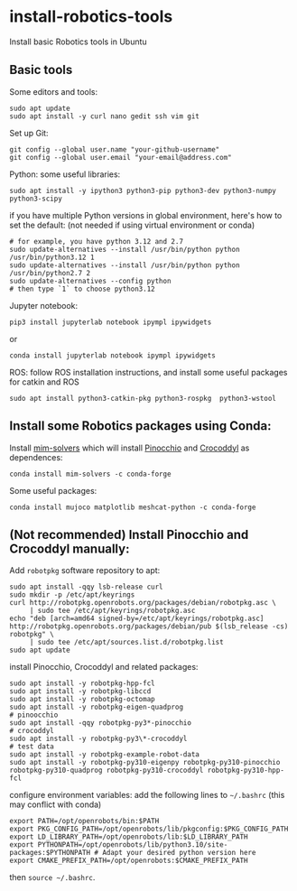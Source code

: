 # install-robotics-tools
Install basic Robotics tools in Ubuntu

## Basic tools
Some editors and tools:
```
sudo apt update
sudo apt install -y curl nano gedit ssh vim git
```

Set up Git:
```
git config --global user.name "your-github-username"
git config --global user.email "your-email@address.com"
```

Python: some useful libraries:
```
sudo apt install -y ipython3 python3-pip python3-dev python3-numpy python3-scipy
```
if you have multiple Python versions in global environment, here's how to set the default:
(not needed if using virtual environment or conda)
```
# for example, you have python 3.12 and 2.7
sudo update-alternatives --install /usr/bin/python python /usr/bin/python3.12 1
sudo update-alternatives --install /usr/bin/python python /usr/bin/python2.7 2 
sudo update-alternatives --config python
# then type `1` to choose python3.12
```

Jupyter notebook: 
```
pip3 install jupyterlab notebook ipympl ipywidgets
```
or
```
conda install jupyterlab notebook ipympl ipywidgets
```

ROS: follow ROS installation instructions, and install some useful packages for catkin and ROS
```
sudo apt install python3-catkin-pkg python3-rospkg  python3-wstool
```


## Install some Robotics packages using Conda:
Install [mim-solvers](https://github.com/machines-in-motion/mim_solvers) 
which will install [Pinocchio](https://stack-of-tasks.github.io/pinocchio/download.html) 
and [Crocoddyl](https://github.com/loco-3d/crocoddyl) as dependences:
```
conda install mim-solvers -c conda-forge
```
Some useful packages:
```
conda install mujoco matplotlib meshcat-python -c conda-forge
```


## (Not recommended) Install Pinocchio and Crocoddyl manually:
Add `robotpkg` software repository to apt:
```
sudo apt install -qqy lsb-release curl
sudo mkdir -p /etc/apt/keyrings
curl http://robotpkg.openrobots.org/packages/debian/robotpkg.asc \
     | sudo tee /etc/apt/keyrings/robotpkg.asc
echo "deb [arch=amd64 signed-by=/etc/apt/keyrings/robotpkg.asc] http://robotpkg.openrobots.org/packages/debian/pub $(lsb_release -cs) robotpkg" \
     | sudo tee /etc/apt/sources.list.d/robotpkg.list
sudo apt update
```
install Pinocchio, Crocoddyl and related packages:
```
sudo apt install -y robotpkg-hpp-fcl
sudo apt install -y robotpkg-libccd
sudo apt install -y robotpkg-octomap
sudo apt install -y robotpkg-eigen-quadprog
# pinoocchio
sudo apt install -qqy robotpkg-py3*-pinocchio
# crocoddyl
sudo apt install -y robotpkg-py3\*-crocoddyl
# test data
sudo apt install -y robotpkg-example-robot-data
sudo apt install -y robotpkg-py310-eigenpy robotpkg-py310-pinocchio robotpkg-py310-quadprog robotpkg-py310-crocoddyl robotpkg-py310-hpp-fcl
```
configure environment variables: add the following lines to `~/.bashrc` (this may conflict with conda)
```
export PATH=/opt/openrobots/bin:$PATH
export PKG_CONFIG_PATH=/opt/openrobots/lib/pkgconfig:$PKG_CONFIG_PATH
export LD_LIBRARY_PATH=/opt/openrobots/lib:$LD_LIBRARY_PATH
export PYTHONPATH=/opt/openrobots/lib/python3.10/site-packages:$PYTHONPATH # Adapt your desired python version here
export CMAKE_PREFIX_PATH=/opt/openrobots:$CMAKE_PREFIX_PATH
```
then `source ~/.bashrc`.
